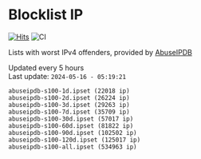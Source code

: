 # Blocklist IP

[![Hits](https://hits.seeyoufarm.com/api/count/incr/badge.svg?url=https%3A%2F%2Fgithub.com%2Fborestad%2Fblocklist-ip%2F&count_bg=%2379C83D&title_bg=%23555555&icon=&icon_color=%23E7E7E7&title=hits&edge_flat=false)](https://hits.seeyoufarm.com)  ![CI](https://img.shields.io/github/workflow/status/borestad/blocklist-ip/CI?style=flat-square)

Lists with worst IPv4 offenders, provided by [AbuseIPDB](https://www.abuseipdb.com/)

<!-- FOOTER-PLACEHOLDER -->
Updated every 5 hours<br>
Last update: `2024-05-16 - 05:19:21`
```
abuseipdb-s100-1d.ipset (22018 ip)
abuseipdb-s100-2d.ipset (26224 ip)
abuseipdb-s100-3d.ipset (29263 ip)
abuseipdb-s100-7d.ipset (35709 ip)
abuseipdb-s100-30d.ipset (57017 ip)
abuseipdb-s100-60d.ipset (81822 ip)
abuseipdb-s100-90d.ipset (102502 ip)
abuseipdb-s100-120d.ipset (125017 ip)
abuseipdb-s100-all.ipset (534963 ip)
```
